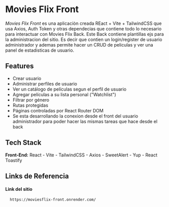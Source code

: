 
# Movies Flix Front

*Movies Flix Front* es una aplicaciòn creada REact + Vite + TailwindCSS que usa Axios, Auth Token y otras dependecias que contiene todo lo necesario para interactuar con Movies Flix Back. Este Back contiene plantillas ejs para la administracion del sitio. Es decir que contien un login/register de usuario administrador y ademas permite hacer un CRUD de peliculas y ver una panel de estadisticas de usuario.




## Features

- Crear usuario
- Administrar perfiles de usuario
- Ver un catálogo de películas segun el perfil de usuario
- Agregar películas a su lista personal ("Watchlist")
- Filtrar por género
- Rutas protegidas
- Páginas controladas por React Router DOM
- Se esta desarrollando la conexion desde el front del usuario administrador para poder hacer las mismas tareas que hace desde el back


## Tech Stack

**Front-End:** React - Vite - TailwindCSS - Axios - SweetAlert - Yup - React Toastify 




## Links de Referencia

#### Link del sitio

```http
  https://moviesflix-front.onrender.com/
```



